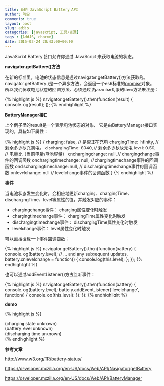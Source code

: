 ```yaml
---
title: 新的 JavaScript Battery API
author: 阿安
comments: true
layout: post
slug: addjs
categories: [javascript, 工具/资源]
tags : [AddJS, chorme]
date: 2015-02-24 20:43:00+00:00
---
```


JavaScript Battery 接口允许你通过 JavaScript 来获取电池的状态。

**navigator.getBattery()方法**

在新的标准里，电池的状态信息是通过navigator.getBattery()方法获取的。
navigator.getBattery()是一个异步方法，会返回一个es6标准的[promise](http://cssha.com/ecmascript6-promise/)对象。
所以我们获取电池状态的回调方法，必须通过该promise对象的then方法来注册：

{% highlight js %}
navigator.getBattery().then(function(result) {
    console.log(result);
});
{% endhighlight %}

**BatteryManager接口**

上个例子里的result是一个表示电池状态的对象， 它是由BatteryManager接口实现的，具有如下属性：

<!-- more -->

{% highlight js %}
{
    charging: false,                // 是否正在充电
    chargingTime: Infinity,         // 剩余多少秒充满电。
    dischargingTime: 8940,          // 剩余多少秒放完电
    level: 0.59,                    // 电量比（当前电量/电池容量）
    onchargingchange: null,         // chargingchange事件的回调函数
    onchargingtimechange: null,     // chargingtimechange事件的回调函数
    ondischargingtimechange: null,  // dischargingtimechange事件的回调函数
    onlevelchange: null             // levelchange事件的回调函数
}
{% endhighlight %}


**事件**

当电池状态发生变化时，会相应地更新charging、chargingTime、dischargingTime、level等属性的值，并触发对应的事件：

- chargingchange事件： charging属性变化时触发
- chargingtimechange事件： chargingTime属性变化时触发
- dischargingtimechange事件： dischargingTime属性变化时触发
- levelchange事件： level属性变化时触发

可以直接挂载一个事件回调函数：

{% highlight js %}
navigator.getBattery().then(function(battery) {
    console.log(battery.level);
    // ... and any subsequent updates.
    battery.onlevelchange = function() {
        console.log(this.level);
    };
});
{% endhighlight %}


也可以通过addEventListener()方法监听事件：

{% highlight js %}
navigator.getBattery().then(function(battery) {
    console.log(battery.level);
    battery.addEventListener('levelchange', function() {
        console.log(this.level);
    });
});
{% endhighlight %}

**demo**

{% highlight js %}
<!DOCTYPE html>
<html>
<head>
<title>Battery Status API Example</title>
<script>
    window.onload = function () {
    function updateBatteryStatus(battery) {
        document.querySelector('#charging').textContent = battery.charging ? 'charging' : 'not charging';
        document.querySelector('#level').textContent = battery.level;
        document.querySelector('#dischargingTime').textContent = battery.dischargingTime / 60;
    }

    navigator.getBattery().then(function(battery) {
        // Update the battery status initially when the promise resolves ...
        updateBatteryStatus(battery);

        // .. and for any subsequent updates.
        battery.onchargingchange = function () {
            updateBatteryStatus(battery);
        };

        battery.onlevelchange = function () {
            updateBatteryStatus(battery);
        };

        battery.ondischargingtimechange = function () {
            updateBatteryStatus(battery);
        };
    });
    };
</script>
</head>
<body>
    <div id="charging">(charging state unknown)</div>
    <div id="level">(battery level unknown)</div>
    <div id="dischargingTime">(discharging time unknown)</div>
</body>
</html>
{% endhighlight %}


**参考文章:**

http://www.w3.org/TR/battery-status/

https://developer.mozilla.org/en-US/docs/Web/API/Navigator/getBattery

https://developer.mozilla.org/en-US/docs/Web/API/BatteryManager













